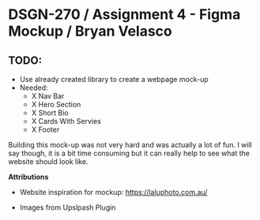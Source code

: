 # DSGN-270 / Assignment 4 - Figma Mockup / Bryan Velasco

## TODO:

- Use already created library to create a webpage mock-up
- Needed:
  - X Nav Bar
  - X Hero Section
  - X Short Bio
  - X Cards With Servies
  - X Footer

Building this mock-up was not very hard and was actually a lot of fun. I will say though, it is a bit time consuming but it can really help to see what the website should look like.

**Attributions**

- Website inspiration for mockup: https://laluphoto.com.au/

- Images from Upslpash Plugin

